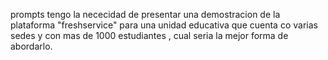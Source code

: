 prompts tengo la nececidad de presentar una demostracion de la plataforma "freshservice" para una unidad educativa que cuenta co varias sedes
  y con mas de 1000 estudiantes , cual seria la mejor forma de abordarlo.
  
